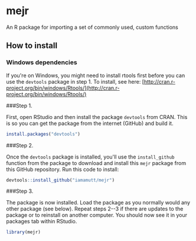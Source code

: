 mejr
====

An R package for importing a set of commonly used, custom functions


## How to install

### Windows dependencies

If you're on Windows, you might need to install rtools first before you can use the `devtools` package in step 1. To install, see here: [http://cran.r-project.org/bin/windows/Rtools/](http://cran.r-project.org/bin/windows/Rtools/)

###Step 1.

First, open RStudio and then install the package `devtools` from CRAN. This is so you can get the package from the internet (GitHub) and build it.

```r
install.packages("devtools")
```

###Step 2.

Once the `devtools` package is installed, you'll use the `install_github` function from the package to download and install this `mejr` package from this GitHub repository. Run this code to install:

```r
devtools::install_github("iamamutt/mejr")
```

###Step 3.

The package is now installed. Load the package as you normally would any other package (see below). Repeat steps 2--3 if there are updates to the package or to reinstall on another computer. You should now see it in your packages tab within RStudio.

```r
library(mejr)
```
